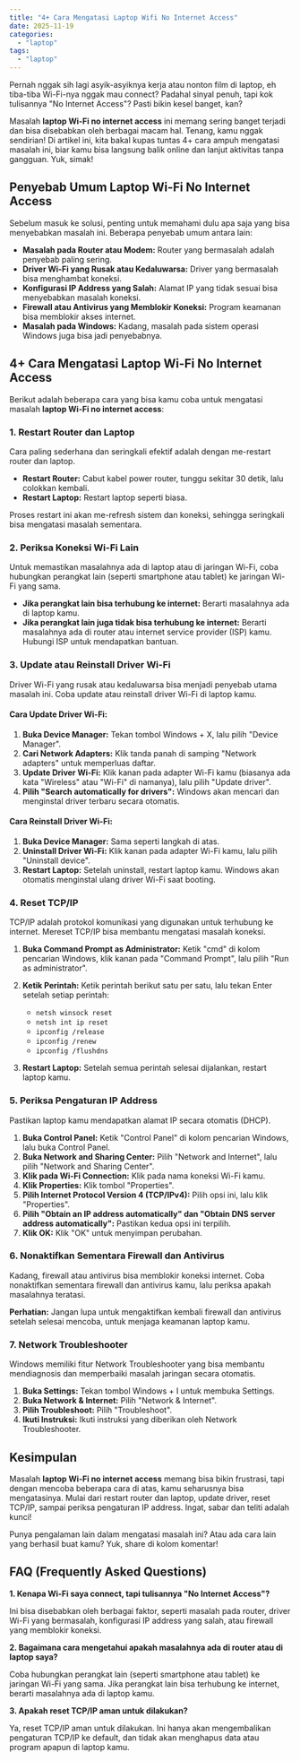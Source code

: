 ```yaml
---
title: "4+ Cara Mengatasi Laptop Wifi No Internet Access"
date: 2025-11-19
categories: 
  - "laptop"
tags: 
  - "laptop"
---
```


Pernah nggak sih lagi asyik-asyiknya kerja atau nonton film di laptop, eh tiba-tiba Wi-Fi-nya nggak mau connect? Padahal sinyal penuh, tapi kok tulisannya "No Internet Access"? Pasti bikin kesel banget, kan?

Masalah **laptop Wi-Fi no internet access** ini memang sering banget terjadi dan bisa disebabkan oleh berbagai macam hal. Tenang, kamu nggak sendirian! Di artikel ini, kita bakal kupas tuntas 4+ cara ampuh mengatasi masalah ini, biar kamu bisa langsung balik online dan lanjut aktivitas tanpa gangguan. Yuk, simak!

## Penyebab Umum Laptop Wi-Fi No Internet Access

Sebelum masuk ke solusi, penting untuk memahami dulu apa saja yang bisa menyebabkan masalah ini. Beberapa penyebab umum antara lain:

- **Masalah pada Router atau Modem:** Router yang bermasalah adalah penyebab paling sering.
- **Driver Wi-Fi yang Rusak atau Kedaluwarsa:** Driver yang bermasalah bisa menghambat koneksi.
- **Konfigurasi IP Address yang Salah:** Alamat IP yang tidak sesuai bisa menyebabkan masalah koneksi.
- **Firewall atau Antivirus yang Memblokir Koneksi:** Program keamanan bisa memblokir akses internet.
- **Masalah pada Windows:** Kadang, masalah pada sistem operasi Windows juga bisa jadi penyebabnya.

## 4+ Cara Mengatasi Laptop Wi-Fi No Internet Access

Berikut adalah beberapa cara yang bisa kamu coba untuk mengatasi masalah **laptop Wi-Fi no internet access**:

### 1\. Restart Router dan Laptop

Cara paling sederhana dan seringkali efektif adalah dengan me-restart router dan laptop.

- **Restart Router:** Cabut kabel power router, tunggu sekitar 30 detik, lalu colokkan kembali.
- **Restart Laptop:** Restart laptop seperti biasa.

Proses restart ini akan me-refresh sistem dan koneksi, sehingga seringkali bisa mengatasi masalah sementara.

### 2\. Periksa Koneksi Wi-Fi Lain

Untuk memastikan masalahnya ada di laptop atau di jaringan Wi-Fi, coba hubungkan perangkat lain (seperti smartphone atau tablet) ke jaringan Wi-Fi yang sama.

- **Jika perangkat lain bisa terhubung ke internet:** Berarti masalahnya ada di laptop kamu.
- **Jika perangkat lain juga tidak bisa terhubung ke internet:** Berarti masalahnya ada di router atau internet service provider (ISP) kamu. Hubungi ISP untuk mendapatkan bantuan.

### 3\. Update atau Reinstall Driver Wi-Fi

Driver Wi-Fi yang rusak atau kedaluwarsa bisa menjadi penyebab utama masalah ini. Coba update atau reinstall driver Wi-Fi di laptop kamu.

#### Cara Update Driver Wi-Fi:

1. **Buka Device Manager:** Tekan tombol Windows + X, lalu pilih "Device Manager".
2. **Cari Network Adapters:** Klik tanda panah di samping "Network adapters" untuk memperluas daftar.
3. **Update Driver Wi-Fi:** Klik kanan pada adapter Wi-Fi kamu (biasanya ada kata "Wireless" atau "Wi-Fi" di namanya), lalu pilih "Update driver".
4. **Pilih "Search automatically for drivers":** Windows akan mencari dan menginstal driver terbaru secara otomatis.

#### Cara Reinstall Driver Wi-Fi:

1. **Buka Device Manager:** Sama seperti langkah di atas.
2. **Uninstall Driver Wi-Fi:** Klik kanan pada adapter Wi-Fi kamu, lalu pilih "Uninstall device".
3. **Restart Laptop:** Setelah uninstall, restart laptop kamu. Windows akan otomatis menginstal ulang driver Wi-Fi saat booting.

### 4\. Reset TCP/IP

TCP/IP adalah protokol komunikasi yang digunakan untuk terhubung ke internet. Mereset TCP/IP bisa membantu mengatasi masalah koneksi.

1. **Buka Command Prompt as Administrator:** Ketik "cmd" di kolom pencarian Windows, klik kanan pada "Command Prompt", lalu pilih "Run as administrator".
2. **Ketik Perintah:** Ketik perintah berikut satu per satu, lalu tekan Enter setelah setiap perintah:
    
    - `netsh winsock reset`
    - `netsh int ip reset`
    - `ipconfig /release`
    - `ipconfig /renew`
    - `ipconfig /flushdns`
3. **Restart Laptop:** Setelah semua perintah selesai dijalankan, restart laptop kamu.

### 5\. Periksa Pengaturan IP Address

Pastikan laptop kamu mendapatkan alamat IP secara otomatis (DHCP).

1. **Buka Control Panel:** Ketik "Control Panel" di kolom pencarian Windows, lalu buka Control Panel.
2. **Buka Network and Sharing Center:** Pilih "Network and Internet", lalu pilih "Network and Sharing Center".
3. **Klik pada Wi-Fi Connection:** Klik pada nama koneksi Wi-Fi kamu.
4. **Klik Properties:** Klik tombol "Properties".
5. **Pilih Internet Protocol Version 4 (TCP/IPv4):** Pilih opsi ini, lalu klik "Properties".
6. **Pilih "Obtain an IP address automatically" dan "Obtain DNS server address automatically":** Pastikan kedua opsi ini terpilih.
7. **Klik OK:** Klik "OK" untuk menyimpan perubahan.

### 6\. Nonaktifkan Sementara Firewall dan Antivirus

Kadang, firewall atau antivirus bisa memblokir koneksi internet. Coba nonaktifkan sementara firewall dan antivirus kamu, lalu periksa apakah masalahnya teratasi.

**Perhatian:** Jangan lupa untuk mengaktifkan kembali firewall dan antivirus setelah selesai mencoba, untuk menjaga keamanan laptop kamu.

### 7\. Network Troubleshooter

Windows memiliki fitur Network Troubleshooter yang bisa membantu mendiagnosis dan memperbaiki masalah jaringan secara otomatis.

1. **Buka Settings:** Tekan tombol Windows + I untuk membuka Settings.
2. **Buka Network & Internet:** Pilih "Network & Internet".
3. **Pilih Troubleshoot:** Pilih "Troubleshoot".
4. **Ikuti Instruksi:** Ikuti instruksi yang diberikan oleh Network Troubleshooter.

## Kesimpulan

Masalah **laptop Wi-Fi no internet access** memang bisa bikin frustrasi, tapi dengan mencoba beberapa cara di atas, kamu seharusnya bisa mengatasinya. Mulai dari restart router dan laptop, update driver, reset TCP/IP, sampai periksa pengaturan IP address. Ingat, sabar dan teliti adalah kunci!

Punya pengalaman lain dalam mengatasi masalah ini? Atau ada cara lain yang berhasil buat kamu? Yuk, share di kolom komentar!

## FAQ (Frequently Asked Questions)

**1\. Kenapa Wi-Fi saya connect, tapi tulisannya "No Internet Access"?**

Ini bisa disebabkan oleh berbagai faktor, seperti masalah pada router, driver Wi-Fi yang bermasalah, konfigurasi IP address yang salah, atau firewall yang memblokir koneksi.

**2\. Bagaimana cara mengetahui apakah masalahnya ada di router atau di laptop saya?**

Coba hubungkan perangkat lain (seperti smartphone atau tablet) ke jaringan Wi-Fi yang sama. Jika perangkat lain bisa terhubung ke internet, berarti masalahnya ada di laptop kamu.

**3\. Apakah reset TCP/IP aman untuk dilakukan?**

Ya, reset TCP/IP aman untuk dilakukan. Ini hanya akan mengembalikan pengaturan TCP/IP ke default, dan tidak akan menghapus data atau program apapun di laptop kamu.
